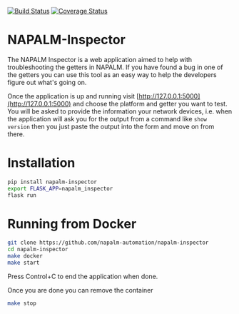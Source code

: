 [![Build Status](https://travis-ci.org/napalm-automation/napalm-inspector.svg?branch=develop)](https://travis-ci.org/napalm-automation/napalm-inspector)
[![Coverage Status](https://coveralls.io/repos/github/napalm-automation/napalm-inspector/badge.svg?branch=develop)](https://coveralls.io/github/napalm-automation/napalm-inspector?branch=develop)

NAPALM-Inspector
================

The NAPALM Inspector is a web application aimed to help with troubleshooting the getters in NAPALM. If you have found a bug in one of the getters you can use this tool as an easy way to help the developers figure out what's going on.

Once the application is up and running visit [http://127.0.0.1:5000](http://127.0.0.1:5000) and choose the platform and getter you want to test. You will be asked to provide the information your network devices, i.e. when the application will ask you for the output from a command like `show version` then you just paste the output into the form and move on from there.

Installation
============

```bash
pip install napalm-inspector
export FLASK_APP=napalm_inspector
flask run
```

Running from Docker
===================

```bash
git clone https://github.com/napalm-automation/napalm-inspector
cd napalm-inspector
make docker
make start
```

Press Control+C to end the application when done.

Once you are done you can remove the container

```bash
make stop
```